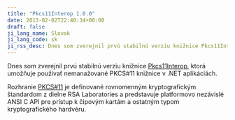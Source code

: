 ```yaml
---
title: "Pkcs11Interop 1.0.0"
date: 2013-02-02T22:40:34+00:00
draft: false
ji_lang_name: Slovak
ji_lang_code: sk
ji_rss_desc: Dnes som zverejnil prvú stabilnú verziu knižnice Pkcs11Interop, ktorá umožňuje používať nemanažované PKCS#11 knižnice v .NET aplikáciách.
---
```


Dnes som zverejnil prvú stabilnú verziu knižnice [Pkcs11Interop][1], ktorá umožňuje používať nemanažované PKCS#11 knižnice v .NET aplikáciách.

Rozhranie [PKCS#11][2] je definované rovnomenným kryptografickým štandardom z dielne RSA Laboratories a predstavuje platformovo nezávislé ANSI C API pre prístup k čipovým kartám a ostatným typom kryptografického hardvéru.


[1]: https://www.pkcs11interop.net
[2]: https://en.wikipedia.org/wiki/PKCS_11